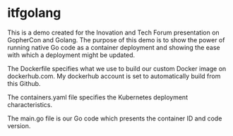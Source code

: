 # itfgolang
This is a demo created for the Inovation and Tech Forum presentation on
GopherCon and Golang. The purpose of this demo is to show the power of
running native Go code as a container deployment and showing the ease
with which a deployment might be updated.

The Dockerfile specifies what we use to build our custom Docker image
on dockerhub.com. My dockerhub account is set to automatically build 
from this Github.

The containers.yaml file specifies the Kubernetes deployment characteristics.

The main.go file is our Go code which presents the container ID and code version.
